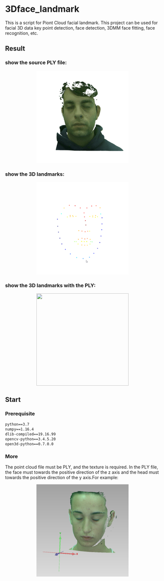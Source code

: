3Dface_landmark 
===================================  
This is a script for Piont Cloud facial landmark. This project can be used for facial 3D data key point detection, face detection, 3DMM face fitting, face recognition, etc.

Result  
-----------------------------------  
### show the source PLY file:
  <div align=center><img width="300" height="300" src="show_images/1.gif"/></div>
  
### show the 3D landmarks:  
  <div align=center><img width="300" height="300" src="show_images/2.gif"/></div>
  
### show the 3D landmarks with the PLY:
  <div align=center><img width="300" height="300" src="show_images/3.gif"/></div>

Start  
-----------------------------------  
### Prerequisite  
    python==3.7
    numpy==1.16.4
    dlib-compiled==19.16.99
    opencv-python==3.4.5.20
    open3d-python==0.7.0.0

### More   
  The point cloud file must be PLY, and the texture is required. In the PLY file, the face must towards the positive direction of the z axis and the head must towards the positive direction of the y axis.For example:
  <div align=center><img width="300" height="300" src="show_images/axis.png"/></div>

